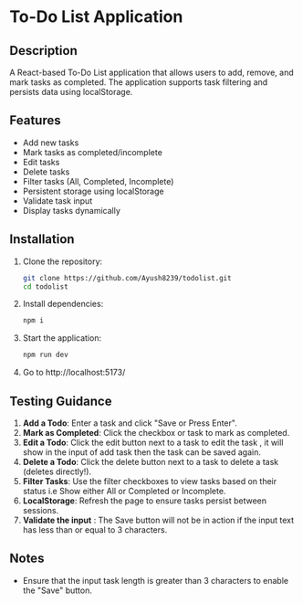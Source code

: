 # To-Do List Application

## Description
A React-based To-Do List application that allows users to add, remove, and mark tasks as completed. The application supports task filtering and persists data using localStorage.

## Features
- Add new tasks
- Mark tasks as completed/incomplete
- Edit tasks
- Delete tasks
- Filter tasks (All, Completed, Incomplete)
- Persistent storage using localStorage
- Validate task input
- Display tasks dynamically

## Installation

1. Clone the repository:
    ```bash
    git clone https://github.com/Ayush8239/todolist.git
    cd todolist
    ```

2. Install dependencies:
    ```bash
    npm i
    ```

3. Start the application:
    ```bash
    npm run dev
    ```
4. Go to http://localhost:5173/
   
## Testing Guidance

1. **Add a Todo**: Enter a task and click "Save or Press Enter".
2. **Mark as Completed**: Click the checkbox or task to mark as completed.
3. **Edit a Todo**: Click the edit button next to a task to edit the task , it will show in the input of add task then the task can be saved again.
4. **Delete a Todo**: Click the delete button next to a task to delete a task (deletes directly!).
5. **Filter Tasks**: Use the filter checkboxes to view tasks based on their status i.e Show either All or Completed or Incomplete.
6. **LocalStorage**: Refresh the page to ensure tasks persist between sessions.
7. **Validate the input** : The Save button will not be in action if the input text has less than or equal to 3 characters.

## Notes
- Ensure that the input task length is greater than 3 characters to enable the "Save" button.
